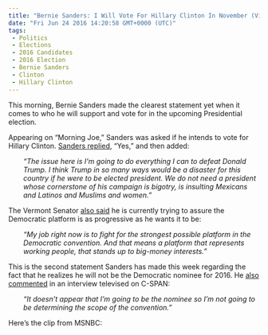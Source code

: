 ```yaml
---
title: "Bernie Sanders: I Will Vote For Hillary Clinton In November (Video)"
date: "Fri Jun 24 2016 14:20:58 GMT+0000 (UTC)"
tags: 
 - Politics
 - Elections
 - 2016 Candidates
 - 2016 Election
 - Bernie Sanders
 - Clinton
 - Hillary Clinton
---
```

<p><!--OffDef--></p><p><!--Ads1--></p><p>This morning, Bernie Sanders made the clearest statement yet when it comes to who he will support and vote for in the upcoming Presidential election.</p><p>Appearing on &#x201C;Morning Joe,&#x201D; Sanders was asked if he intends to vote for Hillary Clinton. <a href="https://twitter.com/Morning_Joe/status/746304930412040192" onclick="__gaTracker(&apos;send&apos;, &apos;event&apos;, &apos;outbound-article&apos;, &apos;https://twitter.com/Morning_Joe/status/746304930412040192&apos;, &apos;Sanders replied&apos;);" target="_blank">Sanders replied</a>, &#x201C;Yes,&#x201D; and then added:</p><p style="padding-left: 30px;"><em>&#x201C;The issue here is I&#x2019;m going to do everything I can to defeat Donald Trump. I think Trump in so many ways would be a disaster for this country if he were to be elected president. We do not need a president whose cornerstone of his campaign is bigotry, is insulting Mexicans and Latinos and Muslims and women.&#x201D;</em></p><p>The Vermont Senator <a href="https://twitter.com/Morning_Joe/status/746304930412040192?ref_src=twsrc%5Etfw" onclick="__gaTracker(&apos;send&apos;, &apos;event&apos;, &apos;outbound-article&apos;, &apos;https://twitter.com/Morning_Joe/status/746304930412040192?ref_src=twsrc%5Etfw&apos;, &apos;also said&apos;);" target="_blank">also said</a> he is currently trying to assure the Democratic platform is as progressive as he wants it to be:</p><p style="padding-left: 30px;"><em>&#x201C;My job right now is to fight for the strongest possible platform in the Democratic convention. And that means a platform that represents working people, that stands up to big-money interests.&#x201D;</em></p><p>This is the second statement Sanders has made this week regarding the fact that he realizes he will not be the Democratic nominee for 2016. He <a href="http://www.liberalamerica.org/2016/06/22/breaking-bernie-sanders-admits-campaign-video/" target="_blank">also commented</a>&#xA0;in an interview televised on C-SPAN:</p><p style="padding-left: 30px;"><em>&#x201C;It doesn&#x2019;t appear that I&#x2019;m going to be the nominee so I&#x2019;m not going to be determining the scope of the convention.&#x201D;</em></p><p>Here&#x2019;s the clip from MSNBC:</p><p><!--Ads2--></p><p><script async src="//platform.twitter.com/widgets.js" charset="utf-8"></script></p>